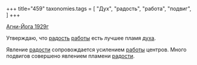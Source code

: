 +++
title="459"
taxonomies.tags = [
 "Дух",
 "радость",
 "работа",
 "подвиг",
]
+++

[Агни-Йога 1929г](/agni/1929)

Утверждаю, что [радость](/tags/радость) [работы](/tags/работа) есть лучшее пламя [духа](/tags/Дух).   

Явление [радости](/tags/радость) сопровождается усилением [работы](/tags/работа) центров. Много подвигов совершено явлением пламени [радости](/tags/радость).